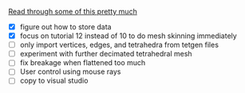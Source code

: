 [Read through some of this pretty much](https://matthias-research.github.io/pages/tenMinutePhysics/index.html)

- [x] figure out how to store data
- [x] focus on tutorial 12 instead of 10 to do mesh skinning immediately
- [ ] only import vertices, edges, and tetrahedra from tetgen files
- [ ] experiment with further decimated tetrahedral mesh
- [ ] fix breakage when flattened too much
- [ ] User control using mouse rays
- [ ] copy to visual studio
